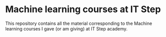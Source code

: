 # Machine learning courses at IT Step
This repository contains all the material corresponding to the Machine learning courses I gave (or am giving) at IT Step academy.
